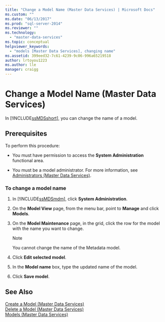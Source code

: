 ```yaml
---
title: "Change a Model Name (Master Data Services) | Microsoft Docs"
ms.custom: ""
ms.date: "06/13/2017"
ms.prod: "sql-server-2014"
ms.reviewer: ""
ms.technology: 
  - "master-data-services"
ms.topic: conceptual
helpviewer_keywords: 
  - "models [Master Data Services], changing name"
ms.assetid: 399eed32-7c61-4239-9c06-996a65219518
author: lrtoyou1223
ms.author: lle
manager: craigg
---
```

# Change a Model Name (Master Data Services)
  In [!INCLUDE[ssMDSshort](../includes/ssmdsshort-md.md)], you can change the name of a model.  
  
## Prerequisites  
 To perform this procedure:  
  
-   You must have permission to access the **System Administration** functional area.  
  
-   You must be a model administrator. For more information, see [Administrators &#40;Master Data Services&#41;](administrators-master-data-services.md).  
  
### To change a model name  
  
1.  In [!INCLUDE[ssMDSmdm](../includes/ssmdsmdm-md.md)], click **System Administration**.  
  
2.  On the **Model View** page, from the menu bar, point to **Manage** and click **Models**.  
  
3.  On the **Model Maintenance** page, in the grid, click the row for the model with the name you want to change.  
  
    > [!NOTE]  
    >  You cannot change the name of the Metadata model.  
  
4.  Click **Edit selected model**.  
  
5.  In the **Model name** box, type the updated name of the model.  
  
6.  Click **Save model**.  
  
## See Also  
 [Create a Model &#40;Master Data Services&#41;](../../2014/master-data-services/create-a-model-master-data-services.md)   
 [Delete a Model &#40;Master Data Services&#41;](../../2014/master-data-services/delete-a-model-master-data-services.md)   
 [Models &#40;Master Data Services&#41;](../../2014/master-data-services/models-master-data-services.md)  
  
  
